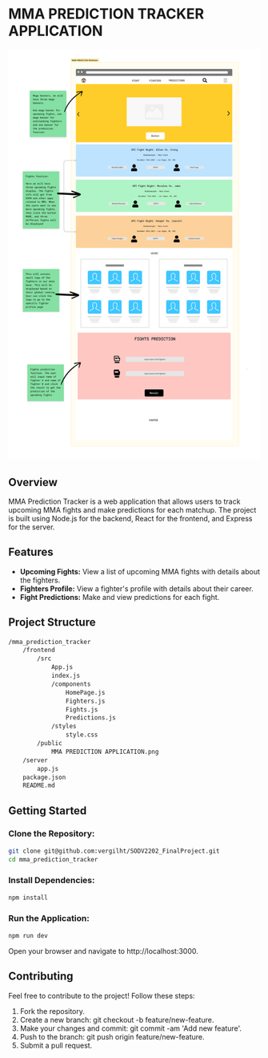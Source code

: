 # MMA PREDICTION TRACKER APPLICATION

![MMA Prediction Application](public/MMA%20PREDICTION%20APPLICATION.png)

## Overview

MMA Prediction Tracker is a web application that allows users to track upcoming MMA fights and make predictions for each matchup. The project is built using Node.js for the backend, React for the frontend, and Express for the server.

## Features

- **Upcoming Fights:** View a list of upcoming MMA fights with details about the fighters.
- **Fighters Profile:** View a fighter's profile with details about their career.
- **Fight Predictions:** Make and view predictions for each fight.

## Project Structure

```bash
/mma_prediction_tracker
    /frontend
        /src
            App.js
            index.js
            /components
                HomePage.js
                Fighters.js
                Fights.js
                Predictions.js
            /styles
                style.css
        /public
            MMA PREDICTION APPLICATION.png
    /server
        app.js
    package.json
    README.md
```

## Getting Started

### Clone the Repository:

```bash
git clone git@github.com:vergilht/SODV2202_FinalProject.git
cd mma_prediction_tracker
````

### Install Dependencies:
```bash
npm install
````

### Run the Application:
```bash
npm run dev
````
Open your browser and navigate to http://localhost:3000.


## Contributing
Feel free to contribute to the project! Follow these steps:

1. Fork the repository.
2. Create a new branch: git checkout -b feature/new-feature.
3. Make your changes and commit: git commit -am 'Add new feature'.
4. Push to the branch: git push origin feature/new-feature.
5. Submit a pull request.

